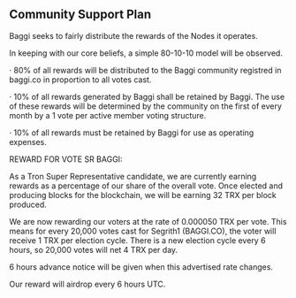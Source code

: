 ## Community Support Plan

Baggi seeks to fairly distribute the rewards of the Nodes it operates.

In keeping with our core beliefs, a simple 80-10-10 model will be observed.

· 80% of all rewards will be distributed to the Baggi community registred in baggi.co in proportion to all votes cast.

· 10% of all rewards generated by Baggi shall be retained by Baggi. The use of these rewards will be determined by the community on the first of every month by a 1 vote per active member voting structure.

· 10% of all rewards must be retained by Baggi for use as operating expenses.

REWARD FOR VOTE SR BAGGI:

As a Tron Super Representative candidate, we are currently earning rewards as a percentage of our share of the overall vote. Once elected and producing blocks for the blockchain, we will be earning 32 TRX per block produced.

We are now rewarding our voters at the rate of 0.000050 TRX per vote. This means for every 20,000 votes cast for Segrith1 (BAGGI.CO), the voter will receive 1 TRX per election cycle. There is a new election cycle every 6 hours, so 20,000 votes will net 4 TRX per day.

6 hours advance notice will be given when this advertised rate changes.

Our reward will airdrop every 6 hours UTC.